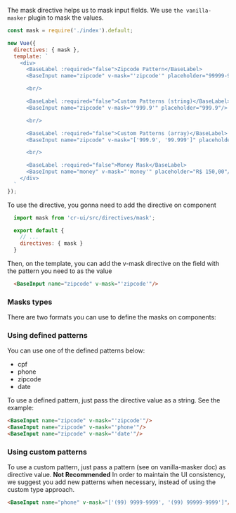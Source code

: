 The mask directive helps us to mask input fields. We use `the vanilla-masker` plugin
to mask the values.


```js
const mask = require('./index').default;

new Vue({
  directives: { mask },
  template: `
    <div>
      <BaseLabel :required="false">Zipcode Pattern</BaseLabel>
      <BaseInput name="zipcode" v-mask="'zipcode'" placeholder="99999-999"/>

      <br/>

      <BaseLabel :required="false">Custom Patterns (string)</BaseLabel>
      <BaseInput name="zipcode" v-mask="'999.9'" placeholder="999.9"/>

      <br/>

      <BaseLabel :required="false">Custom Patterns (array)</BaseLabel>
      <BaseInput name="zipcode" v-mask="['999.9', '99.999']" placeholder="999.9 or 99.999"/>

      <br/>

      <BaseLabel :required="false">Money Mask</BaseLabel>
      <BaseInput name="money" v-mask="'money'" placeholder="R$ 150,00"/>
    </div>
  `
});
```

To use the directive, you gonna need to add the directive on component

```js static
  import mask from 'cr-ui/src/directives/mask';

  export default {
    // ...
    directives: { mask }
  }
```

Then, on the template, you can add the v-mask directive on the field
with the pattern you need to as the value

```html static
  <BaseInput name="zipcode" v-mask="'zipcode'"/>
```

### Masks types
There are two formats you can use to define the masks on components:

### Using defined patterns
You can use one of the defined patterns below:
  * cpf
  * phone
  * zipcode
  * date

To use a defined pattern, just pass the directive value as a string.
See the example:
```html static
<BaseInput name="zipcode" v-mask="'zipcode'"/>
<BaseInput name="zipcode" v-mask="'phone'"/>
<BaseInput name="zipcode" v-mask="'date'"/>
```

### Using custom patterns
To use a custom pattern, just pass a pattern (see on vanilla-masker doc) as directive value.
**Not Recommended** In order to maintain the UI consistency, we suggest you add new patterns
when necessary, instead of using the custom type approach.

```html static
<BaseInput name="phone" v-mask="['(99) 9999-9999', '(99) 99999-9999']"/>
```
